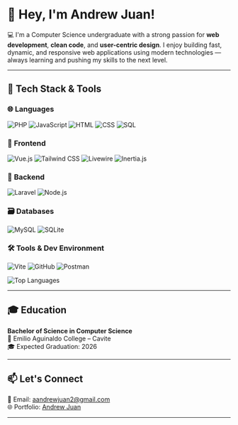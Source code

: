 # 👋 Hey, I'm Andrew Juan!

💻 I'm a Computer Science undergraduate with a strong passion for **web development**, **clean code**, and **user-centric design**. I enjoy building fast, dynamic, and responsive web applications using modern technologies — always learning and pushing my skills to the next level.

---

## 🚀 Tech Stack & Tools

### 🌐 **Languages**
![PHP](https://img.shields.io/badge/PHP-4F5B93?style=flat&logo=php&logoColor=white)
![JavaScript](https://img.shields.io/badge/JavaScript-FFB82A?style=flat&logo=javascript&logoColor=white)
![HTML](https://img.shields.io/badge/HTML-FF5722?style=flat&logo=html5&logoColor=white)
![CSS](https://img.shields.io/badge/CSS-2965F1?style=flat&logo=css3&logoColor=white)
![SQL](https://img.shields.io/badge/SQL-4F7BFF?style=flat&logo=mysql&logoColor=white)

### 🎨 **Frontend**
![Vue.js](https://img.shields.io/badge/Vue.js-42B883?style=flat&logo=vue.js&logoColor=white)
![Tailwind CSS](https://img.shields.io/badge/Tailwind_CSS-06B6D4?style=flat&logo=tailwind-css&logoColor=white)
![Livewire](https://img.shields.io/badge/Livewire-3A82B5?style=flat&logo=livewire&logoColor=white)
![Inertia.js](https://img.shields.io/badge/Inertia.js-30B0B2?style=flat&logo=inertia&logoColor=white)

### 🧰 **Backend**
![Laravel](https://img.shields.io/badge/Laravel-FF2D20?style=flat&logo=laravel&logoColor=white)
![Node.js](https://img.shields.io/badge/Node.js-339933?style=flat&logo=node.js&logoColor=white)

### 🗃️ **Databases**
![MySQL](https://img.shields.io/badge/MySQL-4479A1?style=flat&logo=mysql&logoColor=white)
![SQLite](https://img.shields.io/badge/SQLite-003B57?style=flat&logo=sqlite&logoColor=white)

### 🛠️ **Tools & Dev Environment**
![Vite](https://img.shields.io/badge/Vite-646CFF?style=flat&logo=vite&logoColor=white)
![GitHub](https://img.shields.io/badge/GitHub-181717?style=flat&logo=github&logoColor=white)
![Postman](https://img.shields.io/badge/Postman-FF6C37?style=flat&logo=postman&logoColor=white)

<img src="https://github-readme-stats.vercel.app/api/top-langs/?username=aandrewjuan1&layout=compact&theme=radical&hide_title=true&langs_count=8" alt="Top Languages"/>

---

## 🎓 Education

**Bachelor of Science in Computer Science**  
📍 Emilio Aguinaldo College – Cavite  
🎓 Expected Graduation: 2026

---

## 📫 Let's Connect

💌 Email: [aandrewjuan2@gmail.com](mailto:aandrewjuan2@gmail.com)  
🌐 Portfolio: [Andrew Juan](https://aandrewjuan1.github.io/portfolio)

---
